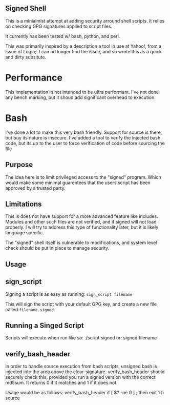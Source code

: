 Signed Shell
------------

This is a minialmist attempt at adding security arround shell scripts. It relies
on checking GPG signatures applied to script files.

It currently has been tested w/ bash, python, and perl.

This was primarily inspired by a description a tool in use at Yahoo!, from a
issue of Login;. I can no longer find the issue, and so wrote this as a
quick and dirty subsitute.

Performance
===========
This implementation in not intended to be ultra performant. I've not done any
bench marking, but it shoud add significant overhead to execution.

Bash
====
I've done a lot to make this very bash friendly. Support for source is there,
but buy its nature is insecure. I've added a tool to verify the injected bash
code, but its up to the user to force verification of code before sourcing the
file

Purpose
-------

The idea here is to limit privileged access to the "signed" program. Which
would make some minimal guarentees that the users script has been approved by
a trusted party.

Limitations
-----------

This is does not have support for a more advanced feature like includes. Modules
and other such files are not verified, and if signed will not load properly. I
will try to address this type of functionality later, but it is likely language
specific.

The "signed" shell itself is vulnerable to modifications, and system level
check should be put in place to manage security.

Usage
-----

sign_script
-----------
Signing a script is as easy as running:
`sign_script filename`

This will sign the script with your default GPG key, and create a new file
called `filename.signed`.

Running a Singed Script
-----------------------
Scripts will execute when run like so:
  ./script.signed
or:
  signed filename


verify_bash_header
------------------
In order to handle source execution from bash scripts, unsigned bash is
injected into the area above the clear-signature. verify_bash_header
should securely check this, provided you run a signed version with the
correct md5sum. It returns 0 if it matches and 1 if it does not.

Usage would be as follows:
  verify_bash_header <filename>
  if [ $? -ne 0 ] ; then
    exit 1
  fi
  source <filename>
